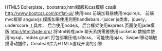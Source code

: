 HTML5 Boilerplate，bootstrap,html模版和css模版
css库 http://www.bootcss.com/p/flat-ui/
使用less
前端加载器使用requirejs，
前端mvc框架 angularjs,模版如果使用则用handlebars／juicer
js类库，jquery，underscore 工具库，
后台使用nodejs，后台框架使用express 页面使用jade模版  http://html2jade.org/ 将html转成jade
聊天系统需要使用socket.io
数据库使用mysql，redies
grunt 打包部署压缩js和css，
可能使用pjax，Swiper移动端触摸滑动插件，CreateJS库为HTML5游戏开发的引擎